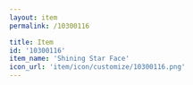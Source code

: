 ```yaml
---
layout: item
permalink: /10300116

title: Item
id: '10300116'
item_name: 'Shining Star Face'
icon_url: 'item/icon/customize/10300116.png'
---
```

